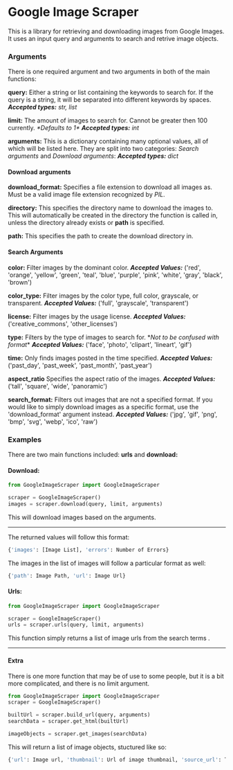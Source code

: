 # Google Image Scraper

This is a library for retrieving and downloading images from Google Images.
It uses an input query and arguments to search and retrive image objects.

### Arguments
There is one required argument and two arguments in both of the main functions:

**query:** Either a string or list containing the keywords to search for. If the query is a string, it will be separated into different keywords by spaces.
***Accepted types:*** *str, list*

**limit:** The amount of images to search for. Cannot be greater then 100 currently. *\*Defaults to 1\**
***Accepted types:*** *int*

**arguments:** This is a dictionary containing many optional values, all of which will be listed here. They are split into two categories: *Search arguments* and *Download arguments*:
***Accepted types:*** *dict*
#### Download arguments
**download_format:** Specifies a file extension to download all images as. Must be a valid image file extension recognized by *PIL*.

**directory:** This specifies the directory name to download the images to. This will automatically be created in the directory the function is called in, unless the directory already exists or **path** is specified. 

**path:** This specifies the path to create the download directory in.

#### Search Arguments

**color:** Filter images by the dominant color.
***Accepted Values:*** ('red', 'orange', 'yellow', 'green', 'teal', 'blue', 'purple', 'pink', 'white', 'gray', 'black', 'brown')

**color_type:** Filter images by the color type, full color, grayscale, or transparent.
***Accepted Values:*** ('full', 'grayscale', 'transparent')

**license:** Filter images by the usage license.
***Accepted Values:*** ('creative_commons', 'other_licenses')

**type:** Filters by the type of images to search for. \**Not to be confused with format*\*
***Accepted Values:*** ('face', 'photo', 'clipart', 'lineart', 'gif')

**time:** Only finds images posted in the time specified.
***Accepted Values:*** ('past_day', 'past_week', 'past_month', 'past_year')

**aspect_ratio** Specifies the aspect ratio of the images.
***Accepted Values:*** ('tall', 'square', 'wide', 'panoramic')

**search_format:** Filters out images that are not a specified format. If you would like to simply download images as a specific format, use the 'download_format' argument instead.
***Accepted Values:*** ('jpg', 'gif', 'png', 'bmp', 'svg', 'webp', 'ico', 'raw')

### Examples
There are two main functions included: **urls** and **download:**

#### Download:

```python
from GoogleImageScraper import GoogleImageScraper

scraper = GoogleImageScraper()
images = scraper.download(query, limit, arguments)
```
This will download images based on the arguments.
___
The returned values will follow this format:
```python
{'images': [Image List], 'errors': Number of Errors}
```
The images in the list of images will follow a particular format as well:
```python
{'path': Image Path, 'url': Image Url}
```

#### Urls:
```python
from GoogleImageScraper import GoogleImageScraper

scraper = GoogleImageScraper()
urls = scraper.urls(query, limit, arguments)
```

This function simply returns a list of image urls from the search terms     .

___

#### Extra

There is one more function that may be of use to some people, but it is a bit more complicated, and there is no limit argument.

```python
from GoogleImageScraper import GoogleImageScraper
scraper = GoogleImageScraper()

builtUrl = scraper.build_url(query, arguments)    
searchData = scraper.get_html(builtUrl)

imageObjects = scraper.get_images(searchData)
```

This will return a list of image objects, stuctured like so:

```python
{'url': Image url, 'thumbnail': Url of image thumbnail, 'source_url': The webpage the image was found on, 'source': The base url of the source}
```
